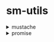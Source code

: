 # sm-utils

<details>
<summary>mustache</summary>

### about
mustache is an **eval**uator of [mustache templates](https://mustache.github.io/)
(which was reduced from this [prototype](https://github.com/bobthecow/mustache.php))
### performance
this implementation (running in JIT mode) is comparable to JS implementation of
[mustache.js](https://github.com/janl/mustache.js)
(later has one [issue](https://github.com/janl/mustache.js/issues/65))
### spec
<https://github.com/mustache/spec>
deviations are:
- no `<` template parent (inheritance)
- no `>` template partials (inheritance)
- no `=` delimiter alternation, rendering with custom delimiters is possible
  but rendered template will not be cached, assuming preparation steps.
- no escaping by default, escape function or flag must be specified explicitly.
- no `{{{tripple stashes}}}`, this mode is set explicitly with `&` variable tag.
- template recursions are disabled by default.
### syntax
<details>
<summary>delimiters</summary>

A pair of markers around text, for example `{{` and `}}`
are common (and default) in mustache templates, they also look like mustaches.

There is the left and the right delimiter, they should differ from each other
and be at least 2 characters long.

The choice of base delimiter depends on context, for example, in HTML
it may be reasonable to use `<!--` and `-->` which constitute a comment.
</details>
<details>
<summary>variables</summary>

When a simple `{{name}}` specified, it means a variable substitute.
Surrounding space is ignored so, `{{ name }}` is also valid.
The name must be alpha-numeric, for example:
`{{1}}`, `{{name}}`, `{{name1}}` or `{{1name}}`.

Dot notation looks like `{{name.1.has.a.value}}`
it specifies access to a nested variable by using names and dots.
</details>
<details>
<summary>if</summary>

if block is rendered when block value is truthy
```
{{#block}} truthy {{/block}}
```
</details>
<details>
<summary>if-not</summary>

if-not block is rendered when block value is falsy
```
{{^block}} falsy {{/block}}
```
</details>
<details>
<summary>if-else</summary>

if-else block has two sections, one is always rendered
```
{{#block}} truthy {{|}} falsy {{/block}}
```
</details>
<details>
<summary>if-not-else</summary>

if-not-else block has two sections, one is always rendered
```
{{^block}} falsy {{|}} truthy {{/block}}
```
</details>
<details>
<summary>switch block</summary>

switch block is composed of multiple sections.
when one section matches the value, it is rendered,
otherwise, block renders empty.
```
  {{#block}}
    when other sections dont match,
    will match TRUE or TRUTHY values
  {{|}}
    when other sections dont match,
    will match FALSE or FALSY values
  {{|0}}
    will match 0,"0"
  {{|1}}
    will match 1,"1"
  {{|2}}
    will match 2,"2"
  {{|hello}}
    will match "hello"
  {{/block}}
```

switch-not block is similar to if-not block.
only one section may be rendered.
it is more natural than switch block because default section is not the first one.
```
  {{^block}}
    falsy section
  {{|0}}
    zero (string)
  {{|1}}
    one (string/number)
  {{|2}}
    two (string/number)
  {{|}}
    truthy section (default)
  {{/block}}
```
</details>

---
</details>
<details>
<summary>promise</summary>

### about
...

### effects
a very special handling of a promise constitute a new concept of the effect.
the effect is whether a result value of a promise is not needed or is consumed
internally, by the last action handler of the promise itself.

every effect must bear an important attribute - identifier.
it allows to enqueue effects with ease, at any time, otherwise,
the burden of managing effects is purely on the user side.

</details>

